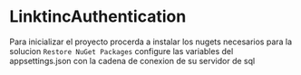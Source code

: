 # LinktincAuthentication

Para inicializar el proyecto procerda a instalar los nugets necesarios para la solucion
  `Restore NuGet Packages`
configure las variables del appsettings.json con la cadena de conexion de su servidor de sql

